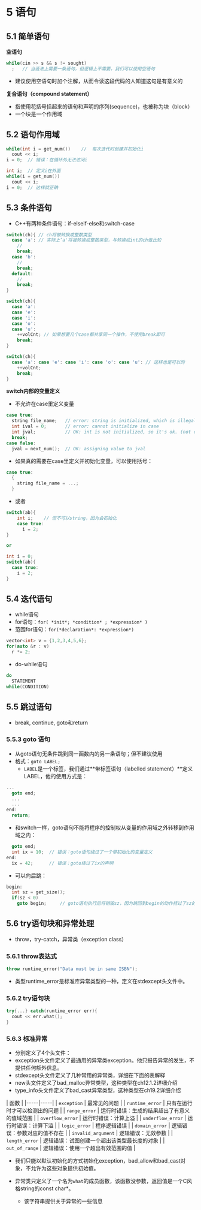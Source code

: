 # 5 语句

## 5.1 简单语句

**空语句**

```cpp
while(cin >> s && s != sought)
  ;   // 当语法上需要一条语句，但逻辑上不需要，我们可以使用空语句
```
 - 建议使用空语句时加个注解，从而令读这段代码的人知道这句是有意义的

**复合语句（compound statement）**
 - 指使用花括号括起来的语句和声明的序列(sequence)，也被称为块（block）
 - 一个块是一个作用域

## 5.2 语句作用域

```cpp
while(int i = get_num())    //  每次迭代时创建并初始化i
  cout << i;
i = 0;  // 错误：在循环外无法访问i
```

```cpp
int i;  // 定义i在外面
while(i = get_num())    
  cout << i;
i = 0;  // 这样就正确
```

## 5.3 条件语句

 - C++有两种条件语句：if-elseif-else和switch-case

```cpp
switch(ch){ // ch将被转换成整数类型
  case 'a': // 实际上‘a'将被转换成整数类型，与转换成int的ch做比较
    //
    break;
  case 'b':
    //
    break;
  default:
    //
    break;
}
```

```cpp
switch(ch){
  case 'a':
  case 'e':
  case 'i':
  case 'o':
  case 'u':
    ++volCnt; // 如果想要几个case都共享同一个操作，不使用break即可
    break;
}

switch(ch){
  case 'a': case 'e': case 'i': case 'o': case 'u': // 这样也是可以的
    ++volCnt;
    break; 
}
```

**switch内部的变量定义**

 - 不允许在case里定义变量
```cpp
case true:
  string file_name;   // error: string is initialized, which is illegal in case.
  int ival = 0;       // error: cannot initialize in case
  int jval;           // OK: int is not initialized, so it's ok. (not exactly sure why, but it's declared, but not initialized, which is apparently ok; but try to avoid this regardless) 
  break;
case false:
  jval = next_num();  // OK: assigning value to jval
```

 - 如果真的需要在case里定义并初始化变量，可以使用括号：
```cpp
case true: 
  {
    string file_name = ...;
  }
```
 - 或者
```cpp
switch(ab){
    int i;    // 但不可以string，因为会初始化
    case true:
      i = 2;
}

or

int i = 0;
switch(ab){
  case true:
    i = 2;
}
```

## 5.4 迭代语句
 - while语句
 - for语句：`for( *init*; *condition* ; *expression* )`
 - 范围for语句：`for(*declaration*: *expression*)`
```cpp
vector<int> v = {1,2,3,4,5,6};
for(auto &r : v)
  r *= 2;
```
 - do-while语句
```cpp
do
  STATEMENT
while(CONDITION)
```

## 5.5 跳过语句
 - break, continue, goto和return

### 5.5.3 goto 语句
 - 从goto语句无条件跳到同一函数内的另一条语句；但不建议使用
 - 格式：`goto LABEL;`
   - `LABEL`是一个标签，我们通过**带标签语句（labelled statement）**定义LABEL，他的使用方式是：
```cpp
...
  goto end;
  ...
  ...
end:
  return;
```

 - 和switch一样，goto语句不能将程序的控制权从变量的作用域之外转移到作用域之内：
```cpp
  goto end;
  int ix = 10;  // 错误：goto语句绕过了一个带初始化的变量定义
end:
  ix = 42;      // 错误：goto绕过了ix的声明
```

 - 可以向后跳：
```cpp
begin:
  int sz = get_size();
  if(sz < 0)
    goto begin;     // goto语句执行后将销毁sz，因为跳回到begin的动作括过了sz的定义语句，所以sz将重新定义并初始化
```

## 5.6 try语句块和异常处理
 - throw，try-catch，异常类（exception class）

### 5.6.1 throw表达式
```cpp
throw runtime_error("Data must be in same ISBN");
```
 - 类型runtime_error是标准库异常类型的一种，定义在stdexcept头文件中。

### 5.6.2 try语句块
```cpp
try{...} catch(runtime_error err){
  cout << err.what();
}
```

### 5.6.3 标准异常
 - 分别定义了4个头文件：
  - exception头文件定义了最通用的异常类exception。他只报告异常的发生，不提供任何额外信息。
  - stdexcept头文件定义了几种常用的异常类，详细在下面的表解释
  - new头文件定义了bad_malloc异常类型，这种类型在ch12.1.2详细介绍
  - type_info头文件定义了bad_cast异常类型，这种类型在ch19.2详细介绍

| 函数 |
|-----|-----|
| `exception` | 最常见的问题 |
| `runtime_error` | 只有在运行时才可以检测出的问题 |
| `range_error` | 运行时错误：生成的结果超出了有意义的值域范围 |
| `overflow_error` | 运行时错误：计算上溢 |
| `underflow_error` | 运行时错误：计算下溢 |
| `logic_error` | 程序逻辑错误 |
| `domain_error` | 逻辑错误：参数对应的值不存在 |
| `invalid_argument` | 逻辑错误：无效参数 |
| `length_error` | 逻辑错误：试图创建一个超出该类型最长度的对象 |
| `out_of_range` | 逻辑错误：使用一个超出有效范围的值 |

 - 我们只能以默认初始化的方式初始化exception，bad_allow和bad_cast对象，不允许为这些对象提供初始值。

 - 异常类只定义了一个名为`what`的成员函数，该函数没参数，返回值是一个C风格string的const char*。
   - 该字符串提供关于异常的一些信息
  


